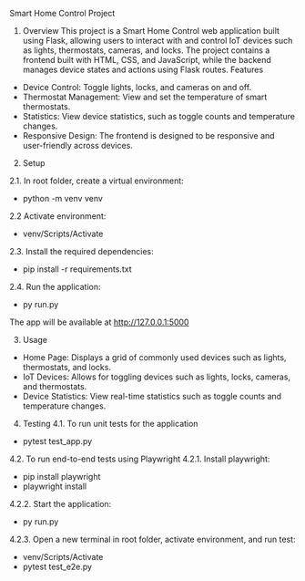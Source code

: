 Smart Home Control Project
1. Overview
This project is a Smart Home Control web application built using Flask, allowing users to interact with and control IoT devices such as lights, thermostats, cameras, and locks. The project contains a frontend built with HTML, CSS, and JavaScript, while the backend manages device states and actions using Flask routes.
Features
- Device Control: Toggle lights, locks, and cameras on and off.
- Thermostat Management: View and set the temperature of smart thermostats.
- Statistics: View device statistics, such as toggle counts and temperature changes.
- Responsive Design: The frontend is designed to be responsive and user-friendly across devices.

2. Setup        
        
2.1. In root folder, create a virtual environment:  
- python -m venv venv     
   
2.2 Activate environment:    
- venv/Scripts/Activate    
   
2.3. Install the required dependencies:    
- pip install -r requirements.txt     
   
2.4. Run the application:   
- py run.py      
   
The app will be available at http://127.0.0.1:5000    
     
3. Usage
- Home Page: Displays a grid of commonly used devices such as lights, thermostats, and locks.
- IoT Devices: Allows for toggling devices such as lights, locks, cameras, and thermostats.
- Device Statistics: View real-time statistics such as toggle counts and temperature changes.

4. Testing
4.1. To run unit tests for the application 
- pytest test_app.py

4.2. To run end-to-end tests using Playwright
4.2.1. Install playwright:
- pip install playwright
- playwright install   
   
4.2.2. Start the application:
- py run.py   
   
4.2.3. Open a new terminal in root folder, activate environment, and run test:  
- venv/Scripts/Activate  
- pytest test_e2e.py   

